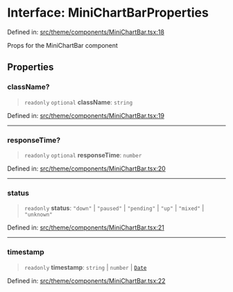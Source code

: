 # Interface: MiniChartBarProperties

Defined in: [src/theme/components/MiniChartBar.tsx:18](https://github.com/Nick2bad4u/Uptime-Watcher/blob/main/src/theme/components/MiniChartBar.tsx#L18)

Props for the MiniChartBar component

## Properties

### className?

> `readonly` `optional` **className**: `string`

Defined in: [src/theme/components/MiniChartBar.tsx:19](https://github.com/Nick2bad4u/Uptime-Watcher/blob/main/src/theme/components/MiniChartBar.tsx#L19)

***

### responseTime?

> `readonly` `optional` **responseTime**: `number`

Defined in: [src/theme/components/MiniChartBar.tsx:20](https://github.com/Nick2bad4u/Uptime-Watcher/blob/main/src/theme/components/MiniChartBar.tsx#L20)

***

### status

> `readonly` **status**: `"down"` \| `"paused"` \| `"pending"` \| `"up"` \| `"mixed"` \| `"unknown"`

Defined in: [src/theme/components/MiniChartBar.tsx:21](https://github.com/Nick2bad4u/Uptime-Watcher/blob/main/src/theme/components/MiniChartBar.tsx#L21)

***

### timestamp

> `readonly` **timestamp**: `string` \| `number` \| [`Date`](https://developer.mozilla.org/docs/Web/JavaScript/Reference/Global_Objects/Date)

Defined in: [src/theme/components/MiniChartBar.tsx:22](https://github.com/Nick2bad4u/Uptime-Watcher/blob/main/src/theme/components/MiniChartBar.tsx#L22)
